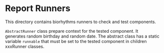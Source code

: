 # Report Runners

This directory contains biorhythms runners to check and test components. 

`AbstractRunner` class prepare context for the tested component. It generates random birthday and random date. The abstract class has a static variable `runnable` that must be set to the tested component in children xxxRunner classes. 



